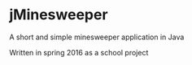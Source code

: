 # jMinesweeper
A short and simple minesweeper application in Java

Written in spring 2016 as a school project
